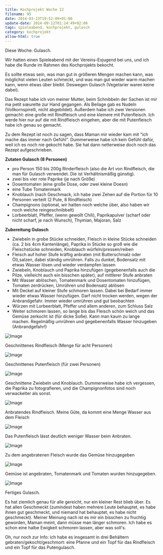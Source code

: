 ```yaml
---
title: Kochprojekt Woche 12
filename: 95
date: 2014-03-23T19:52:09+01:00
update-date: 2014-09-12T01:24:49+02:00
tags: spieleabend, kochprojekt, gulasch
category: kochprojekt
allow-html: true
---
```


<p>Diese Woche: Gulasch.</p>

<p>Wir hatten einen Spieleabend mit der Vereins-Exjugend bei uns, und ich habe die Runde im Rahmen des Kochprojekts bekocht.</p>

<p>Es sollte etwas sein, was man gut in größeren Mengen machen kann, was möglichst vielen Leuten schmeckt, und was man gut wieder warm machen kann, wenn etwas über bleibt. Deswegen Gulasch (Vegetarier waren keine dabei).</p>

<p>Das Rezept habe ich von meiner Mutter, beim Schnibbeln der Sachen ist mir ma petit sœurette zur Hand gegangen. Als Beilage gab es Nudeln (Vollkornspirelli, nicht abgebildet). Außerdem habe ich zwei Versionen gemacht: eine große mit Rindfleisch und eine kleinere mit Putenfleisch. Ich werde hier nur auf die mit Rindfleisch eingehen, aber die mit Putenfleisch habe ich genau so gemacht.</p>

<p>Zu dem Rezept ist noch zu sagen, dass Maman mir wieder kam mit "ich mache das immer nach Gefühl". Dummerweise habe ich kein Gefühl dafür, weil ich es noch nie gekocht habe. Sie hat dann netterweise doch noch das Rezept aufgeschrieben.</p>

<p><strong>Zutaten Gulasch (8 Personen)</strong></p>

<ul>
<li>pro Person 150 bis 200g Rinderfleisch (also die Art von Rindfleisch, die man für Gulasch verwendet. Die ist Verhältnismäßig günstig).</li>

<li>zwei bis vier rote Paprike (je nach Größe)</li>

<li>Dosentomaten (eine große Dose, oder zwei kleine Doesn)</li>

<li>eine Tube Tomatenmark</li>

<li>Knoblauch (nach Geschmack, ich habe zwei Zehen auf die Portion für 10 Personen verteilt (2 Pute, 8 Rindfleisch)</li>

<li>Champignons (optional, wir hatten noch welche über, also haben wir noch welche reingeschnibbelt)</li>

<li>Lorbeerblatt, Pfeffer, (wenn gewollt Chili), Paprikapulver (scharf oder nicht scharf, je nach Wunsch), Thymian, Majoran, Salz</li>
</ul>

<p><strong>Zubereitung Gulasch</strong></p>

<ul>
<li>Zwiebeln in grobe Stücke schneiden, Fleisch in kleine Stücke schneiden (ca. 2 bis 4cm Kantenlänge), Paprika in Stücke so groß wie die Fleischstücke schneiden, Knoblauch würfeln/pressen/reiben</li>

<li>Fleisch auf hoher Stufe kräftig anbraten (mit Butterschmalz oder Öl),salzen,  dabei ständig umrühren. Falls zu dunkel, Bodensatz mit etwas Wasser lösen und wieder verdampfen lassen</li>

<li>Zwiebeln, Knoblauch und Paprika hinzufügen (gegebenenfalls auch die Pilze, vielleicht auch ein bisschen später), auf mittlerer Stufe anbraten</li>

<li>Mit Wasser ablöschen, Tomatenmark und Dosentomaten hinzufügen, Tomaten zerdrücken, Umrühren und Bodensatz ablösen</li>

<li>Mit Deckel auf kleiner Stufe schmoren lassen. Dabei bei Bedarf immer wieder etwas Wasser hinzufügen. Darf nicht trocken werden, wegen der Anbrandgefahr. Immer wieder umrühren und gut beobachten</li>

<li>Würzen mit Lorbeerblatt, Pfeffer und allem anderen, zum Schluss Salz</li>

<li>Weiter schmoren lassen, so lange bis das Fleisch schön weich und das Gemüse zerkocht ist (für dicke Soße). Kann man kaum zu lange machen. Regelmäßig umrühren und gegebenenfalls Wasser hinzugeben (Anbrandgefahr!)</li>
</ul>

<p><img src="/hosted_files/115/download" alt="Image"></p>

<p>Geschnittenes Rindfleisch (Menge für acht Personen)</p>

<p><img src="/hosted_files/116/download" alt="Image"></p>

<p>Geschnittenes Putenfleisch (für zwei Personen)</p>

<p><img src="/hosted_files/117/download" alt="Image"></p>

<p>Geschnittene Zwiebeln und Knoblauch. Dummerweise habe ich vergessen, die Paprika zu fotografieren, und die Champignonfotos sind noch verwackelter als sonst.</p>

<p><img src="/hosted_files/118/download" alt="Image"></p>

<p>Anbratendes Rindfleisch. Meine Güte, da kommt eine Menge Wasser aus dem Fleisch</p>

<p><img src="/hosted_files/119/download" alt="Image"></p>

<p>Das Putenfleisch lässt deutlich weniger Wasser beim Anbraten.</p>

<p><img src="/hosted_files/120/download" alt="Image"></p>

<p>Zu dem angebratenen Fleisch wurde das Gemüse hinzugegeben</p>

<p><img src="/hosted_files/121/download" alt="Image"></p>

<p>Gemüse ist angebraten, Tomatenmark und Tomaten wurden hinzugegeben.</p>

<p><img src="/hosted_files/122/download" alt="Image"></p>

<p>Fertiges Gulasch.</p>

<p>Es hat ziemlich genau für alle gereicht, nur ein kleiner Rest blieb über. Es hat allen Geschmeckt (zumindest haben mehrere Leute behauptet, es habe ihnen gut geschmeckt, und niemand hat behauptet, es habe nicht geschmeckt). Meiner Meinung nach ist es mir ein bisschen zu fruchtig geworden, Maman meint, dann müsse man länger schmoren. Ich habe es schon eine halbe Ewigkeit schmoren lassen, aber was soll's.</p>

<p>Oh, nur noch zur Info: ich habe es insgesamt in drei Behältern gebraten/gekocht/geschmort: eine Pfanne und ein Topf für das Rindfleisch und ein Topf für das Putengulasch.</p>


